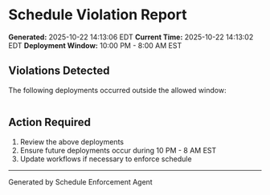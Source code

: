 # Schedule Violation Report

**Generated:** 2025-10-22 14:13:06 EDT
**Current Time:** 2025-10-22 14:13:02 EDT
**Deployment Window:** 10:00 PM - 8:00 AM EST

## Violations Detected

The following deployments occurred outside the allowed window:

```

```

## Action Required

1. Review the above deployments
2. Ensure future deployments occur during 10 PM - 8 AM EST
3. Update workflows if necessary to enforce schedule

---

Generated by Schedule Enforcement Agent
